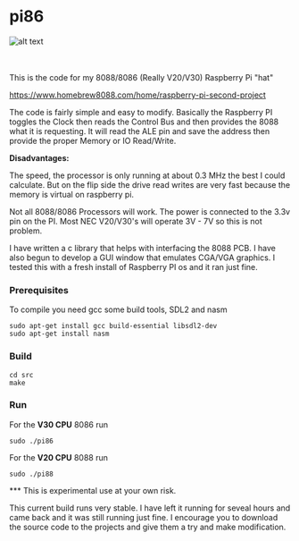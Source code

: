 # pi86
![alt text](/images/20211112_105224.jpg)

\
\
This is the code for my 8088/8086 (Really V20/V30) Raspberry Pi "hat"

https://www.homebrew8088.com/home/raspberry-pi-second-project



The code is fairly simple and easy to modify. Basically the Raspberry PI toggles the Clock then reads the Control Bus and then provides the 8088 what it is requesting. It will read the ALE pin and save the address then provide the proper Memory or IO Read/Write.  

**Disadvantages:**

The speed, the processor is only running at about 0.3 MHz the best I could calculate.  But on the flip side the drive read writes are very fast because the memory is virtual on raspberry pi.

Not all 8088/8086 Processors will work. The power is connected to the 3.3v pin on the PI. Most NEC V20/V30's will operate 3V - 7V so this is not problem.   

I have written a c library that helps with interfacing the 8088 PCB.  I have also begun to develop a GUI window that emulates CGA/VGA graphics. I tested this with a fresh install of Raspberry PI os and it ran just fine.

### Prerequisites 
To compile you need gcc some build tools, SDL2 and nasm
```
sudo apt-get install gcc build-essential libsdl2-dev
sudo apt-get install nasm
```

### Build
```
cd src
make
```

### Run
For the **V30 CPU** 8086 run 
```
sudo ./pi86
```
For the **V20 CPU** 8088 run
```
sudo ./pi88
```



*** This is experimental use at your own risk. 

This current build runs very stable. I have left it running for seveal hours and came back and it was still running just fine. I encourage you to download the source code to the projects and give them a try and make modification. 
